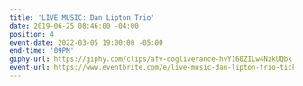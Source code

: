 ```yaml
---
title: 'LIVE MUSIC: Dan Lipton Trio'
date: 2019-06-25 08:46:00 -04:00
position: 4
event-date: 2022-03-05 19:00:00 -05:00
end-time: '09PM'
giphy-url: https://giphy.com/clips/afv-dogliverance-hvY160ZILw4NzkUQbk
event-url: https://www.eventbrite.com/e/live-music-dan-lipton-trio-tickets-265187582197
---
```


